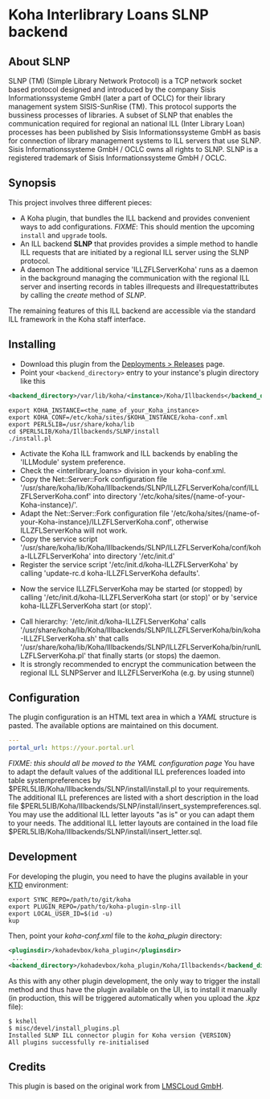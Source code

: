 # Koha Interlibrary Loans SLNP backend

## About SLNP

SLNP (TM) (Simple Library Network Protocol) is a TCP network socket based protocol 
designed and introduced by the company Sisis Informationssysteme GmbH (later a part of OCLC) 
for their library management system SISIS-SunRise (TM).
This protocol supports the bussiness processes of libraries.
A subset of SLNP that enables the communication required for regional an national ILL (Inter Library Loan) processes
has been published by Sisis Informationssysteme GmbH as basis for 
connection of library management systems to ILL servers that use SLNP.
Sisis Informationssysteme GmbH / OCLC owns all rights to SLNP.
SLNP is a registered trademark of Sisis Informationssysteme GmbH / OCLC.

## Synopsis

This project involves three different pieces:

* A Koha plugin, that bundles the ILL backend and provides convenient ways to add configurations.
  _FIXME_: This should mention the upcoming `install` and `upgrade` tools.
* An ILL backend **SLNP** that provides provides a simple method to handle ILL requests that
  are initiated by a regional ILL server using the SLNP protocol.
* A daemon  The additional service 'ILLZFLServerKoha' runs as a daemon in the background managing
  the communication with the regional ILL server and inserting records in tables illrequests and
  illrequestattributes by calling the *create* method of _SLNP_.

The remaining features of this ILL backend are accessible via the standard ILL framework in the Koha staff interface.

## Installing

* Download this plugin from the [Deployments > Releases](https://gitlab.com/thekesolutions/plugins/slnp/koha-plugin-slnp-ill/-/releases) page.
* Point your `<backend_directory>` entry to your instance's plugin directory like this

```xml
<backend_directory>/var/lib/koha/<instance>/Koha/Illbackends</backend_directory>
```

```shell
export KOHA_INSTANCE=<the_name_of_your_Koha_instance>
export KOHA_CONF=/etc/koha/sites/$KOHA_INSTANCE/koha-conf.xml
export PERL5LIB=/usr/share/koha/lib
cd $PERL5LIB/Koha/Illbackends/SLNP/install
./install.pl
```

* Activate the Koha ILL framwork and ILL backends by enabling the 'ILLModule' system preference.
* Check the <interlibrary_loans> division in your koha-conf.xml.
* Copy the Net::Server::Fork configuration file '/usr/share/koha/lib/Koha/Illbackends/SLNP/ILLZFLServerKoha/conf/ILLZFLServerKoha.conf' into directory '/etc/koha/sites/{name-of-your-Koha-instance}/'.
* Adapt the Net::Server::Fork configuration file '/etc/koha/sites/{name-of-your-Koha-instance}/ILLZFLServerKoha.conf', otherwise ILLZFLServerKoha will not work.
* Copy the service script '/usr/share/koha/lib/Koha/Illbackends/SLNP/ILLZFLServerKoha/conf/koha-ILLZFLServerKoha' into directory '/etc/init.d'
* Register the service script '/etc/init.d/koha-ILLZFLServerKoha' by calling 'update-rc.d koha-ILLZFLServerKoha defaults'.
+ Now the service ILLZFLServerKoha may be started (or stopped) by calling '/etc/init.d/koha-ILLZFLServerKoha start (or stop)' or by 'service koha-ILLZFLServerKoha start (or stop)'.
* Call hierarchy: '/etc/init.d/koha-ILLZFLServerKoha' calls '/usr/share/koha/lib/Koha/Illbackends/SLNP/ILLZFLServerKoha/bin/koha-ILLZFLServerKoha.sh' that calls '/usr/share/koha/lib/Koha/Illbackends/SLNP/ILLZFLServerKoha/bin/runILLZFLServerKoha.pl' that finally starts (or stops) the daemon.
* It is strongly recommended to encrypt the communication between the regional ILL SLNPServer and ILLZFLServerKoha (e.g. by using stunnel)

## Configuration

The plugin configuration is an HTML text area in which a _YAML_ structure is pasted. The available options
are maintained on this document.

```yaml
---
portal_url: https://your.portal.url
```

*FIXME: this should all be moved to the YAML configuration page*
You have to adapt the default values of the additional ILL preferences loaded into table systempreferences by $PERL5LIB/Koha/Illbackends/SLNP/install/install.pl to your requirements.
The additional ILL preferences are listed with a short description in the load file $PERL5LIB/Koha/Illbackends/SLNP/install/insert_systempreferences.sql.
You may use the additional ILL letter layouts "as is" or you can adapt them to your needs. 
The additional ILL letter layouts are contained in the load file $PERL5LIB/Koha/Illbackends/SLNP/install/insert_letter.sql.

## Development

For developing the plugin, you need to have the plugins available in your [KTD](https://gitlab.com/koha-community/koha-testing-docker) environment:

```shell
export SYNC_REPO=/path/to/git/koha
export PLUGIN_REPO=/path/to/koha-plugin-slnp-ill
export LOCAL_USER_ID=$(id -u)
kup
```

Then, point your *koha-conf.xml* file to the *koha_plugin* directory:

```xml
<pluginsdir>/kohadevbox/koha_plugin</pluginsdir>
 ...
<backend_directory>/kohadevbox/koha_plugin/Koha/Illbackends</backend_directory>
```

As this with any other plugin development, the only way to trigger the install method
and thus have the plugin available on the UI, is to install it manually (in production,
this will be triggered automatically when you upload the *.kpz* file):

```shell
$ kshell
$ misc/devel/install_plugins.pl
Installed SLNP ILL connector plugin for Koha version {VERSION}
All plugins successfully re-initialised
```

## Credits

This plugin is based on the original work from [LMSCLoud GmbH](https://github.com/LMSCloud/ILLSLNPKoha).
